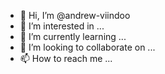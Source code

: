 - 👋 Hi, I’m @andrew-viindoo
- 👀 I’m interested in ...
- 🌱 I’m currently learning ...
- 💞️ I’m looking to collaborate on ...
- 📫 How to reach me ...

<!---
andrew-viindoo/andrew-viindoo is a ✨ special ✨ repository because its `README.md` (this file) appears on your GitHub profile.
You can click the Preview link to take a look at your changes.
--->
